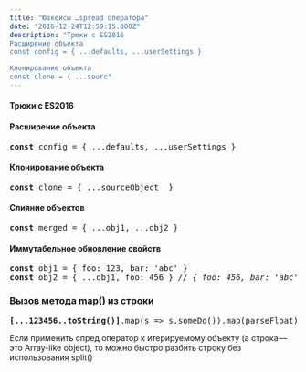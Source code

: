 ```yaml
---
title: "Юзкейсы …spread оператора"
date: "2016-12-24T12:59:15.000Z"
description: "Трюки с ES2016
Расширение объекта
const config = { ...defaults, ...userSettings }

Клонирование объекта
const clone = { ...sourc"
---
```


<h4>Трюки с ES2016</h4>
<h4>Расширение объекта</h4>
<pre><strong>const </strong>config = { ...defaults, ...userSettings }</pre>
<h4>Клонирование объекта</h4>
<pre><strong>const </strong>clone = { ...sourceObject  }</pre>
<h4>Слияние объектов</h4>
<pre><strong>const </strong>merged = { ...obj1, ...obj2 }</pre>
<h4>Иммутабельное обновление свойств</h4>
<pre><strong>const </strong>obj1 = { foo: 123, bar: 'abc' }<br><strong>const </strong>obj2 = { ...obj1, foo: 456 } <em>// { foo: 456, bar: 'abc' }</em></pre>
<h3>Вызов метода map() из строки</h3>
<pre><strong>[...123456..toString()]</strong>.map(s =&gt; s.someDo()).map(parseFloat)</pre>
<p>Если применить спред оператор к итерируемому объекту (а строка — это Array-like object), то можно быстро разбить строку без использования split()</p>



